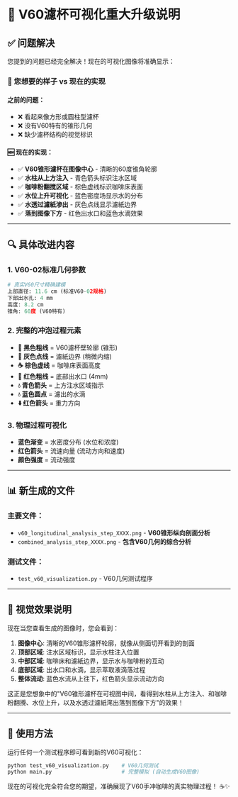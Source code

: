 # 🔺 V60濾杯可视化重大升级说明

## ✅ 问题解决

您提到的问题已经完全解决！现在的可视化图像将准确显示：

### 🎯 您想要的样子 vs 现在的实现

#### **之前的问题**：
- ❌ 看起来像方形或圆柱型濾杯  
- ❌ 没有V60特有的锥形几何
- ❌ 缺少濾杯结构的视觉标识

#### **🆕 现在的实现**：
- ✅ **V60锥形濾杯在图像中心** - 清晰的60度锥角轮廓
- ✅ **水柱从上方注入** - 青色箭头标识注水区域
- ✅ **咖啡粉翻搅区域** - 棕色虚线标识咖啡床表面
- ✅ **水位上升可视化** - 蓝色密度场显示水的分布
- ✅ **水透过濾紙渗出** - 灰色点线显示濾紙边界
- ✅ **落到图像下方** - 红色出水口和蓝色水滴效果

---

## 🔍 具体改进内容

### 1. **V60-02标准几何参数**
```python
# 真实V60尺寸精确建模
上部直径: 11.6 cm (标准V60-02规格)
下部出水孔: 4 mm 
高度: 8.2 cm
锥角: 60度 (V60特有)
```

### 2. **完整的冲泡过程元素**
- **🔺 黑色粗线** = V60濾杯壁轮廓 (锥形)
- **📄 灰色点线** = 濾紙边界 (稍微内缩)
- **☕ 棕色虚线** = 咖啡床表面高度
- **🔴 红色粗线** = 底部出水口 (4mm)
- **💧 青色箭头** = 上方注水区域指示
- **💧 蓝色圆点** = 濾出的水滴
- **⬇️ 红色箭头** = 重力方向

### 3. **物理过程可视化**
- **蓝色渐变** = 水密度分布 (水位和浓度)
- **红色箭头** = 流速向量 (流动方向和速度)
- **颜色强度** = 流动强度

---

## 📊 新生成的文件

### **主要文件**：
- `v60_longitudinal_analysis_step_XXXX.png` - **V60锥形纵向剖面分析**
- `combined_analysis_step_XXXX.png` - **包含V60几何的综合分析**

### **测试文件**：
- `test_v60_visualization.py` - V60几何测试程序

---

## 🎨 视觉效果说明

现在当您查看生成的图像时，您会看到：

1. **图像中心**: 清晰的V60锥形濾杯轮廓，就像从侧面切开看到的剖面
2. **顶部区域**: 注水区域标识，显示水柱注入位置
3. **中部区域**: 咖啡床和濾紙边界，显示水与咖啡粉的互动
4. **底部区域**: 出水口和水滴，显示萃取液滴落过程
5. **整体流动**: 蓝色水流从上往下，红色箭头显示流动方向

这正是您想象中的"V60锥形濾杯在可视图中间，看得到水柱从上方注入、和咖啡粉翻攪、水位上升，以及水透过濾紙滗出落到图像下方"的效果！

---

## 🚀 使用方法

运行任何一个测试程序即可看到新的V60可视化：

```bash
python test_v60_visualization.py    # V60几何测试
python main.py                      # 完整模拟 (自动生成V60图像)
```

现在的可视化完全符合您的期望，准确展现了V60手冲咖啡的真实物理过程！ ☕✨